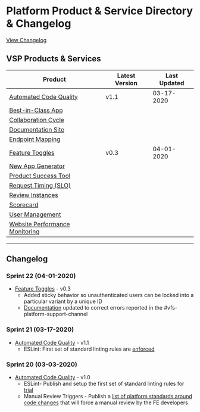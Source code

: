 # Platform Product & Service Directory & Changelog
[View Changelog](#Changelog)

## VSP Products & Services

|Product |Latest Version |Last Updated |
|----|----|----|
|[Automated Code Quality](https://github.com/department-of-veterans-affairs/va.gov-team/tree/master/products/platform/automated_code_quality)|v1.1 |03-17-2020 |
|[Best-in-Class App](https://github.com/department-of-veterans-affairs/va.gov-team/tree/master/products/platform/best-in-class-app)|||
|[Collaboration Cycle](https://github.com/department-of-veterans-affairs/va.gov-team/tree/master/products/platform/vsp-collaboration-cycle)|||
|[Documentation Site](https://github.com/department-of-veterans-affairs/va.gov-team/tree/master/products/platform/documentation-site)|||
|[Endpoint Mapping](https://github.com/department-of-veterans-affairs/va.gov-team/tree/master/products/platform/frontend-product-mapping)|||
|[Feature Toggles](https://github.com/department-of-veterans-affairs/va.gov-team/tree/master/products/platform/feature-toggles)|v0.3|04-01-2020|
|[New App Generator](https://github.com/department-of-veterans-affairs/va.gov-team/tree/master/products/platform/new-app-generator)|||
|[Product Success Tool](https://github.com/department-of-veterans-affairs/va.gov-team/tree/master/products/platform/product-success-tool)|||
|[Request Timing (SLO)](https://github.com/department-of-veterans-affairs/va.gov-team/tree/master/products/platform/request-timing(SLO))|||
|[Review Instances](https://github.com/department-of-veterans-affairs/va.gov-team/tree/master/products/platform/review-instances)|||
|[Scorecard](https://github.com/department-of-veterans-affairs/va.gov-team/tree/master/products/platform/scorecard)|||
|[User Management](https://github.com/department-of-veterans-affairs/va.gov-team/tree/master/products/platform/vsp_user_management_approach)|||
|[Website Performance Monitoring](https://github.com/department-of-veterans-affairs/va.gov-team/tree/master/products/platform/web-perf-monitoring)|||

---

## Changelog
### Sprint 22 (04-01-2020)
- [Feature Toggles](https://github.com/department-of-veterans-affairs/va.gov-team/tree/master/products/platform/feature-toggles) - v0.3
  - Added sticky behavior so unauthenticated users can be locked into a particular variant by a unique ID
  - [Documentation](https://department-of-veterans-affairs.github.io/veteran-facing-services-tools/platform/tools/feature-toggles/) updated to correct errors reported in the #vfs-platform-support-channel

### Sprint 21 (03-17-2020)
- [Automated Code Quality](https://github.com/department-of-veterans-affairs/va.gov-team/tree/master/products/platform/automated_code_quality) - v1.1 
  - ESLint: First set of standard linting rules are [enforced](https://github.com/department-of-veterans-affairs/va.gov-team/blob/master/platform/engineering/frontend/eslint/new-rule-release-notes.md#SonarJS-deployed-rules) 

### Sprint 20 (03-03-2020)
- [Automated Code Quality](https://github.com/department-of-veterans-affairs/va.gov-team/tree/master/products/platform/automated_code_quality) - v1.0
  - ESLint- Publish and setup the first set of standard linting rules for [trial](https://github.com/department-of-veterans-affairs/va.gov-team/blob/master/platform/engineering/frontend/eslint/new-rule-release-notes.md#SonarJS-release-rules)
  - Manual Review Triggers - Publish a [list of platform standards around code changes](https://github.com/department-of-veterans-affairs/va.gov-team/blob/master/platform/engineering/manual-review-triggers.md) that will force a manual review by the FE developers







